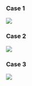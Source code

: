 ### **Case 1**
![](/ayca-ateser/week4/cases/case1.jpeg)

### **Case 2**
![](/ayca-ateser/week4/cases/case2.jpeg)

### **Case 3**
![](/ayca-ateser/week4/cases/case3.jpeg)